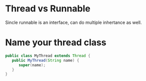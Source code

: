 # Thread vs Runnable
Sincle runnable is an interface, can do multiple inhertance as well.

# Name your thread class
```java
public class MyThread extends Thread {
   public MyThread(String name) {
      super(name);
   }
}
```

